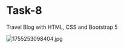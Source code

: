# Task-8
Travel Blog with HTML, CSS and Bootstrap 5

![1755253098404.jpg](https://github.com/user-attachments/assets/b9084eb7-ee2e-42f1-a2d8-39a6d5edd791)
